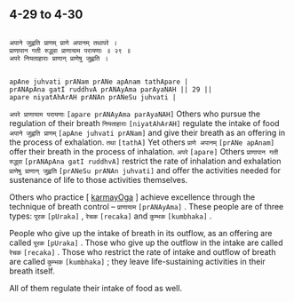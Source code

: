 ## 4-29 to 4-30


```shloka-sa

अपाने जुह्वति प्राणम् प्राणे अपानम् तथापरे ।
प्राणापान गती रुद्ध्वा प्राणायाम परायणाः ॥ २९ ॥
अपरे नियताहाराः प्राणान् प्राणेषु जुह्वति ।

```
```shloka-sa-hk

apAne juhvati prANam prANe apAnam tathApare |
prANApAna gatI ruddhvA prANAyAma parAyaNAH || 29 ||
apare niyatAhArAH prANAn prANeSu juhvati |

```
`अपरे प्राणायाम परायणाः` `[apare prANAyAma parAyaNAH]` Others who pursue the regulation of their breath `नियताहाराः` `[niyatAhArAH]` regulate the intake of food `अपाने जुह्वति प्राणम्` `[apAne juhvati prANam]` and give their breath as an offering in the process of exhalation. `तथा` `[tathA]` Yet others `प्राणे अपानम्` `[prANe apAnam]` offer their breath in the process of inhalation. `अपरे` `[apare]` Others `प्राणापान गती रुद्ध्वा` `[prANApAna gatI ruddhvA]` restrict the rate of inhalation and exhalation `प्राणेषु प्राणान् जुह्वति` `[prANeSu prANAn juhvati]` and offer the activities needed for sustenance of life to those activities themselves.

Others who practice [
[karmayOga](karmayoga)
] achieve excellence through the technique of breath control – 
`प्राणायाम` `[prANAyAma]`
. These people are of three types: 
`पूरक` `[pUraka]` ,
`रेचक` `[recaka]`
 and 
`कुम्भक` `[kumbhaka]`
.

People who give up the intake of breath in its outflow, as an offering are called 
`पूरक` `[pUraka]`
. Those who give up the outflow in the intake are called 
`रेचक` `[recaka]`
. Those who restrict the rate of intake and outflow of breath are called 
`कुम्भक` `[kumbhaka]`
; they leave life-sustaining activities in their breath itself.

All of them regulate their intake of food as well.


